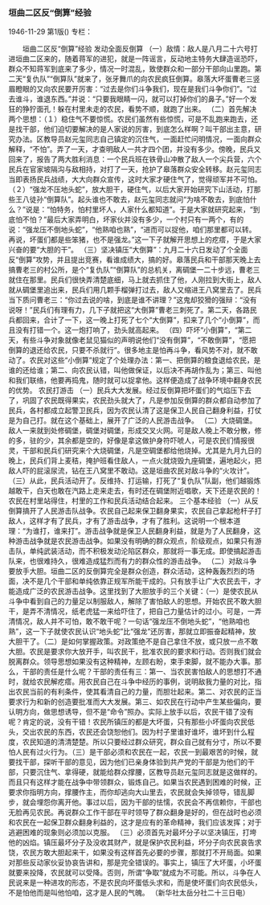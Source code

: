 ### 垣曲二区反“倒算”经验

1946-11-29
第1版()
专栏：

　　垣曲二区反“倒算”经验
    发动全面反倒算
    （一）敌情：敌人是八月二十六号打进垣曲二区来的，随着蒋军的进犯，就是一阵谣言，反动地主特务大肆造谣恐吓，群众不知蒋军到底来了多少，情况一时混乱，致使群众和一部分干部向山里跑。第二天“复仇队”“倒算队”就来了，张牙舞爪的向农民疯狂倒算。皋落大坏蛋曹老三竖眉瞪眼的又向农民要开厉害：“过去是你们斗争我们，现在是我们斗争你们”。“过去谁斗，谁退东西。”并说：“只要我眼睛一闪，就可以打掉你们的鼻子。”好一个发狂的狰狞面孔！躲在村里未走的农民，看势不顺，就跑了出来。
    （二）首先解决两个思想：（１）稳住气不要惊慌。农民们虽然有些惊慌，可是不乱跑来跑去，还是找干部，他们迫切要解决的是人家说的厉害，到底怎么样啊？叫干部出主意，研究办法。区教导员赵元玺同志自己镇定的沉住气，一面赶忙问明情况，一面向群众解释，“不怕”。弄了一天，才查明敌人一共才四个团，并没有多少。傍晚，民兵又回来了，报告了两大胜利消息：一个民兵班在铁骨山冲散了敌人一个尖兵营，六个民兵在官家坡隔沟与敌相持，对打了一天，抢护了皋落群众安全转移。赵元玺同志当即表扬民兵战绩，大大向群众宣传，这时大家才硬住气了，觉得顽军并不可怕。（２）“强龙不压地头蛇”，放大胆干，硬住气，以后大家开始研究下山活动，打那些王八徒孙“倒算队”。起头谁也不敢去，赵元玺同志就问“为啥不敢去，到底怕什么？”说是：“怕特务，怕村里坏人，人家什么都知道”。于是大家就研究起来，“到底怕不怕？”最后大家弄明白，坏家伙并没有多少，一个村只有一两个，有的说：“强龙压不倒地头蛇”，“他熟咱也熟”，“进而可以捉他，咱们那里都可以转。再说，坏蛋们都是些笨猪，也不是强龙。”这一下子就解开思想上的疙瘩，于是大家兴奋的要“大胆的干”。
    （三）坚决镇压“大倒算”：九月二十六日发动了个全面反“倒算”攻势，并且提出竞赛，看谁成绩大，搞的好。皋落民兵和干部那天晚上去搞曹老三的村公所，是个“复仇队”“倒算队”的总机关，离碉堡一二十步远，曹老三就住在那里。民兵们很快弄清楚底细，马上就去抓住了他，人刚拉到大街上，敌人就从碉堡里追出来，民兵们用几颗手榴弹打过去，敌人又缩进王八窝里去了。民兵当下质问曹老三：“你过去说的啥，到底是谁不讲理？”这鬼却狡猾的强辩：“没有说呀！”民兵们有理有力，几下子就把这“大倒算”曹老三刺死了。第二天，各路民兵都回来，合计了一下，这一晚上打死了七个“大倒算”，扣来了几个“小倒算”，而且没有打错一个。这一炮打响了，劲头就高起来。
    （四）吓坏“小倒算”，“第二天，有些斗争对象就像老鼠见猫似的声明说他们“没有倒算”，“不敢倒算”，“愿把倒算的退还给农民，只要不杀就行”。很多地主是怕再斗争，看风势不对，就不敢动了。农民对这些“小倒算”规定了个处理办法：第一、把倒算的粮食退给农民，是谁的还给谁；第二、向农民认错，叫他做保证，以后决不再胡作乱为；第三、叫他和我们联络，他要再捣鬼，随时就可以捉拿他。这样便造成了战争环境中翻身农民的优势。
    农民打游击
    （一）民兵大大发展。经过反倒算把坏蛋们的气焰压下去了，巩固了农民既得果实，农民劲头就大了，凡是参加反倒算的群众都自动参加了民兵，各村都成立起警卫民兵，因为农民认清了这是保卫人民自己翻身利益，打仗是为自己打。就在这个基础上，展开了广泛的人民游击战争。
    （二）大烧碉堡。敌人一来就到处修碉堡，碉堡对碉堡，形成交叉火网。可是敌人晚上不敢分散，修的多，驻的少，其余都是空的，好像是拿这做护身符吓唬人，可是农民们情报很灵，干部和民兵们研究来个大烧碉堡，凡是空碉堡都给他烧掉。尤其是九月九日的晚上，民兵们背上麦秸，掩护班看住敌人，一点火就烧毁九座碉堡，遍地起火，把敌人吓的屁滚尿流，钻在王八窝里不敢动。这是垣曲农民对敌斗争的“火攻计”。
    （三）从此，民兵活动开了。反维持、打运输，打死了“复仇队”队副，他们越锻炼越敢干，白天也敢在汽路上走来走去，有时还在碉堡附近唱歌，天下还是农民的！农民在村里站得住，村里的工作和民兵活动结合起来。
    三个基本经验
    （一）从反倒算搞开了人民游击队战争。农民自己起来保卫翻身果实，农民自己拿起枪杆子打敌人，这样才有了民兵，才有了游击战争，才有了胜利。这说明一个根本道理：“为谁打，谁来打”。游击战争就是保卫人民翻身利益，就是为了人民翻身，这种游击战争就是农民游击战争。如果没有明确的群众观点，阶级观点，如果只有游击队，单纯武装活动，而不积极发动沦陷区群众，那就将一事无成。即使搞起游击队来，也很难持久，很难造成猛烈而有力的群众性的游击战争。
    （二）对敌斗争要放手大胆。垣曲二区的反倒算完全是群众创造，群众活动，这种轰轰烈烈的场面，决不是几个干部和单纯依靠正规军所能干成的。只有放手让广大农民去干，才能造成广泛的农民游击战争。这里找到了大胆放手的三个关键：（一）是使农民从斗争中看到自己的力量足以制服敌人，解除了害怕敌人的思想。开始农民不敢大胆干，是弄不清情况，纸老虎猛一来给吓住了，把自己力量估计的过小。可是，一弄清情况，敌人并不可怕，敢不敢干呢？一句话“强龙压不倒地头蛇”，“他熟咱也熟”，这一下子就使农民认识“地头蛇”比“强龙”还厉害，那就立即振奋起精神，放大胆干了。（二）是如何掌握政策。对政策绝不是自己拿住不放，或只放一点不敢大胆。农民是要求你大放开手，叫农民干，批准农民的要求和行动。否则我们就会脱离群众。领导思想如果没有这种精神，左顾右盼，束手束脚，就不能办大事。那么，干部的责任是什么呢？干部的责任有三：第一、当农民害怕敌人的思想打不通时，就给农民解疙瘩。用农民自己在斗争中经历的事例，说明敌我力量的对比，指出农民当前的有利条件，使其看清自己的力量，而胆壮起来。第二、对农民的正当要求行为和新的创造要批准而大大发展。第三、如农民在行动中产生某些偏向，要认明方向，做思想诱导，但不是“命令”照办。实际上放手以后，农民干错了没有呢？肯定的说，没有干错！农民所镇压的都是大坏蛋，只有那些小坏蛋向农民低头，交出农民的东西，农民还会饶恕他们。因为村子里谁好谁坏，谁坏到什么程度，农民知道的清清楚楚。所以只要经过群众研究，群众自己就有分寸，所以不要怕人民有过火行为。（三）是干部必须和农民在一起，农民一到最艰苦的时候，就要找干部，探听干部的意见，因为他们已亲身体验到共产党的干部是为他们的干部，只要沉住气、拿得硬，就能给群众撑腰，区教导员赵元玺同志就是这做样的。而且只有这样才能在战争中带领群众，锻炼自己。如果当农民遇到困难的时候，正要求你指明方向，撑腰作主，而你却逃向大山里去，农民就会失掉领导，错乱脚步，就会埋怨你离开他。事过以后，因为干部的怯懦，农民会不再信赖你，干部也无脸再见农民。再说群众工作干部在平时领导了群众翻身是好的，但在战时也必须和农民在一起保卫群众翻身利益的，这才是应有的革命精神，我们应该发挥；对于逃避困难的现象则必须加以克服。
    （三）必须首先对最坏分子以坚决镇压，打垮他的凶焰。镇压最坏分子及没收其财产，就是保护农民利益，坏分子向农民哀告求饶，农民方敢大胆起来干，如果没有这样首先必要的步骤，那就打不开局面。如果对那些反动家伙妥协哀告讲和，那是完全错误的。事实上，镇压了大坏蛋，小坏蛋就要来投降，农民就可以受降。否则，所谓“争取”就成为不可能。所以，斗争在人民说来是一种进攻的形态，不是农民向坏蛋低头求和，而是使坏蛋们向农民低头，不是怕他而是叫他怕咱，这才是人民的气魄。
    （新华社太岳分社二十三日电）
